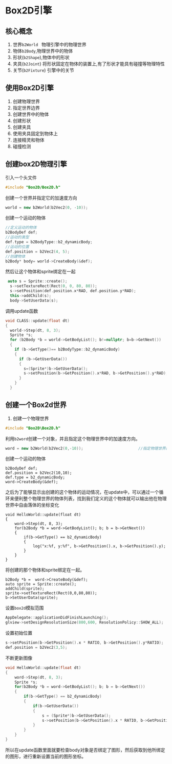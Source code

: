 # Box2D引擎

## 核心概念

1. 世界`b2World ` 物理引擎中的物理世界
2. 物体`b2Body`,物理世界中的物体
3. 形状(`b2Shape`),物体中的形状
4. 夹具(`b2Joint`) 将形状固定在物体的装置上,有了形状才能具有碰撞等物理特性
5. 关节(`b2Fixture`) 引擎中的关节

## 使用Box2D引擎

1. 创建物理世界
2. 指定世界边界
3. 创建世界中的物体
4. 创建形状
5. 创建夹具
6. 使用夹具固定到物体上
7. 连接精灵和物体
8. 碰撞检测

## 创建box2D物理引擎

引入一个头文件

```cpp
#include "Box2D/Box2D.h"
```

创建一个世界并指定它的加速度方向

```cpp
world = new b2World(b2Vec2(0, -10));
```

创建一个运动的物体

```cpp
//定义运动的物体
b2BodyDef def;
//运动的类型
def.type = b2BodyType::b2_dynamicBody;
//运动的位置
def.position = b2Vec2(4, 5);
//创建物体
b2Body* body= world->CreateBody(&def);
```

然后让这个物体和sprite绑定在一起

```cpp
 auto s = Sprite::create();
  s->setTextureRect(Rect(0, 0, 80, 80));
  s->setPosition(def.position.x*RAD, def.position.y*RAD);
  this->addChild(s);
  body->SetUserData(s);
```

调用update函数

```cpp
void CLASS::update(float dt)
{
  world->Step(dt, 8, 3);
  Sprite *s;
  for (b2Body *b = world->GetBodyList(); b!=nullptr; b=b->GetNext())
  {
	if (b->GetType()== b2BodyType::b2_dynamicBody)
	{
	  if (b->GetUserData())
	  {
		s=(Sprite*)b->GetUserData();
		s->setPosition(b->GetPosition().x*RAD, b->GetPosition().y*RAD);
	  }
	}
  }
```

## 创建一个Box2d世界

1. 创建一个物理世界

```cpp
#include "Box2D\Box2D.h"
```

利用`b2word`创建一个对象，并且指定这个物理世界中的加速度方向。

```cpp
word = new b2World(b2Vec2(0,-10));                        //指定物理世界的加速度
```

创建一个运动的物体

```
b2BodyDef def;
def.position = b2Vec2(10,10);
def.type = b2_dynamicBody;
word->CreateBody(&def);
```

之后为了能够显示出创建的这个物体的运动情况，在update中，可以通过一个循环来便利整个物理世界的物体列表，找到我们定义的这个物体就可以输出他在物理世界中自由落体的坐标变化

```
void HelloWorld::update(float dt)
{
	word->Step(dt, 8, 3);
	for(b2Body *b = word->GetBodyList(); b; b = b->GetNext())
	{
		if(b->GetType() == b2_dynamicBody)
		{
			log("x:%f, y:%f", b->GetPosition().x, b->GetPosition().y);
		}
	}
}
```

将创建的那个物体和sprite绑定在一起。

```
b2Body *b =  word->CreateBody(&def);
auto sprite = Sprite::create();
addChild(sprite);
sprite->setTextureRect(Rect(0,0,80,80));
b->SetUserData(sprite);
```

设置`box2d`模拟范围

```cpp
AppDelegate::applicationDidFinishLaunching();
glview->setDesignResolutionSize(800,600, ResolutionPolicy::SHOW_ALL);
```

设置初始位置

```cpp
s->setPosition(b->GetPosition().x * RATIO, b->GetPosition().y*RATIO);
def.position = b2Vec2(3,5);
```

不断更新图像

```cpp
void HelloWorld::update(float dt)
{
	word->Step(dt, 8, 3);
	Sprite *s;
	for(b2Body *b = word->GetBodyList(); b; b = b->GetNext())
	{
		if(b->GetType() == b2_dynamicBody)
		{
			if(b->GetUserData())
			{
				s = (Sprite*)b->GetUserData();
				s->setPosition(b->GetPosition().x * RATIO, b->GetPosition().y*RATIO);
			}
		}
	}
}
```

所以在update函数里面就要检查body对象是否绑定了图形，然后获取到他所绑定的图形，进行重新设置当前的图形坐标。